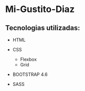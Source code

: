 # Mi-Gustito-Diaz

## Tecnologias utilizadas:

- HTML

- CSS

  - Flexbox
  - Grid

- BOOTSTRAP 4.6

- SASS
